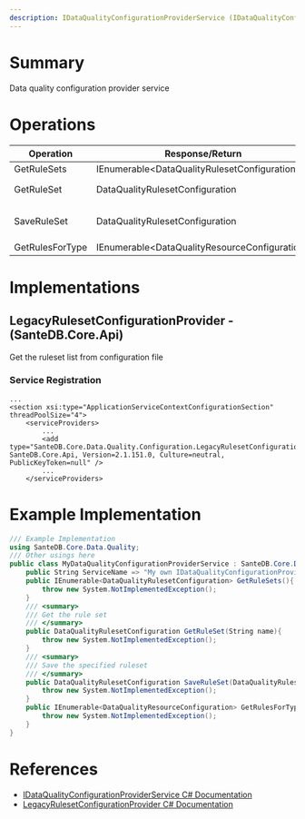 ```yaml
---
description: IDataQualityConfigurationProviderService (IDataQualityConfigurationProviderService in SanteDB.Core.Api)
---
```


# Summary
Data quality configuration provider service

# Operations

|Operation|Response/Return|Input/Parameter|Description|
|-|-|-|-|
|GetRuleSets|IEnumerable&lt;DataQualityRulesetConfiguration>||TODO|
|GetRuleSet|DataQualityRulesetConfiguration|*String* **name**|Get the rule set|
|SaveRuleSet|DataQualityRulesetConfiguration|*DataQualityRulesetConfiguration* **configuration**|Save the specified ruleset|
|GetRulesForType|IEnumerable&lt;DataQualityResourceConfiguration>||TODO|

# Implementations


## LegacyRulesetConfigurationProvider - (SanteDB.Core.Api)
Get the ruleset list from configuration file

### Service Registration
```markup
...
<section xsi:type="ApplicationServiceContextConfigurationSection" threadPoolSize="4">
	<serviceProviders>
		...
		<add type="SanteDB.Core.Data.Quality.Configuration.LegacyRulesetConfigurationProvider, SanteDB.Core.Api, Version=2.1.151.0, Culture=neutral, PublicKeyToken=null" />
		...
	</serviceProviders>
```
# Example Implementation
```csharp
/// Example Implementation
using SanteDB.Core.Data.Quality;
/// Other usings here
public class MyDataQualityConfigurationProviderService : SanteDB.Core.Data.Quality.IDataQualityConfigurationProviderService { 
	public String ServiceName => "My own IDataQualityConfigurationProviderService service";
	public IEnumerable<DataQualityRulesetConfiguration> GetRuleSets(){
		throw new System.NotImplementedException();
	}
	/// <summary>
	/// Get the rule set
	/// </summary>
	public DataQualityRulesetConfiguration GetRuleSet(String name){
		throw new System.NotImplementedException();
	}
	/// <summary>
	/// Save the specified ruleset
	/// </summary>
	public DataQualityRulesetConfiguration SaveRuleSet(DataQualityRulesetConfiguration configuration){
		throw new System.NotImplementedException();
	}
	public IEnumerable<DataQualityResourceConfiguration> GetRulesForType<T>(){
		throw new System.NotImplementedException();
	}
}
```

# References

* [IDataQualityConfigurationProviderService C# Documentation](http://santesuite.org/assets/doc/net/html/T_SanteDB_Core_Data_Quality_IDataQualityConfigurationProviderService.htm)
* [LegacyRulesetConfigurationProvider C# Documentation](http://santesuite.org/assets/doc/net/html/T_SanteDB_Core_Data_Quality_Configuration_LegacyRulesetConfigurationProvider.htm)

